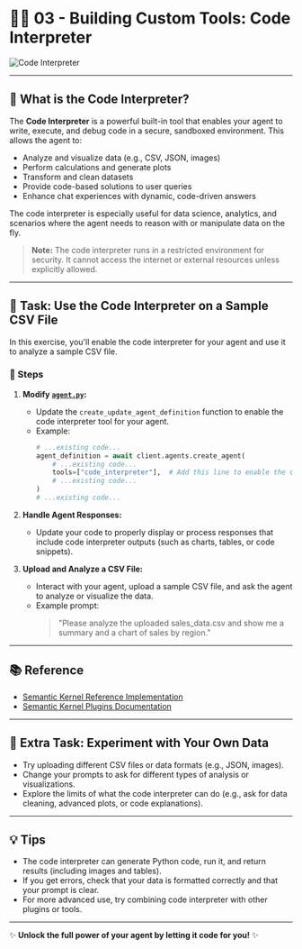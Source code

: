 # 🧑‍💻 03 - Building Custom Tools: Code Interpreter

![Code Interpreter](https://learn.microsoft.com/en-us/semantic-kernel/frameworks/agent/examples/example-assistant-code?pivots=programming-language-python)

---

## 🤔 What is the Code Interpreter?

The **Code Interpreter** is a powerful built-in tool that enables your agent to write, execute, and debug code in a secure, sandboxed environment. This allows the agent to:

- Analyze and visualize data (e.g., CSV, JSON, images)
- Perform calculations and generate plots
- Transform and clean datasets
- Provide code-based solutions to user queries
- Enhance chat experiences with dynamic, code-driven answers

The code interpreter is especially useful for data science, analytics, and scenarios where the agent needs to reason with or manipulate data on the fly.

> **Note:** The code interpreter runs in a restricted environment for security. It cannot access the internet or external resources unless explicitly allowed.

---

## 🚀 Task: Use the Code Interpreter on a Sample CSV File

In this exercise, you'll enable the code interpreter for your agent and use it to analyze a sample CSV file.

### 📝 Steps

1. **Modify [`agent.py`](./agent.py):**
   - Update the `create_update_agent_definition` function to enable the code interpreter tool for your agent.
   - Example:  
     ```python
     # ...existing code...
     agent_definition = await client.agents.create_agent(
         # ...existing code...
         tools=["code_interpreter"],  # Add this line to enable the code interpreter
         # ...existing code...
     )
     # ...existing code...
     ```

2. **Handle Agent Responses:**
   - Update your code to properly display or process responses that include code interpreter outputs (such as charts, tables, or code snippets).

3. **Upload and Analyze a CSV File:**
   - Interact with your agent, upload a sample CSV file, and ask the agent to analyze or visualize the data.
   - Example prompt:  
     > "Please analyze the uploaded sales_data.csv and show me a summary and a chart of sales by region."

---

## 📚 Reference

- [Semantic Kernel Reference Implementation](https://github.com/microsoft/semantic-kernel/blob/079594d29792071c0474dc30543697972b77dbc9/python/samples/getting_started_with_agents/azure_ai_agent/step4_azure_ai_agent_code_interpreter.py)
- [Semantic Kernel Plugins Documentation](https://learn.microsoft.com/en-us/semantic-kernel/concepts/plugins/?pivots=programming-language-python)

---

## 🧪 Extra Task: Experiment with Your Own Data

- Try uploading different CSV files or data formats (e.g., JSON, images).
- Change your prompts to ask for different types of analysis or visualizations.
- Explore the limits of what the code interpreter can do (e.g., ask for data cleaning, advanced plots, or code explanations).

---

## 💡 Tips

- The code interpreter can generate Python code, run it, and return results (including images and tables).
- If you get errors, check that your data is formatted correctly and that your prompt is clear.
- For more advanced use, try combining code interpreter with other plugins or tools.

---

✨ **Unlock the full power of your agent by letting it code for you!** ✨